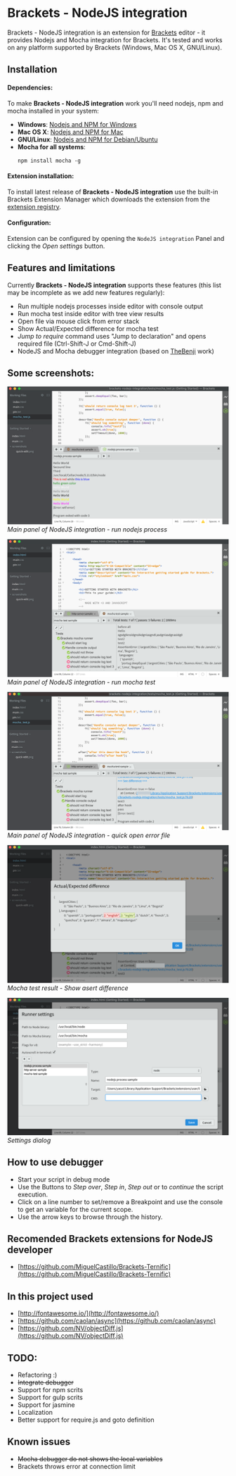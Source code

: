 # Brackets - NodeJS integration

Brackets - NodeJS integration is an extension for [Brackets](http://brackets.io/) editor - it provides Nodejs and Mocha integration for Brackets.
It's tested and works on any platform supported by Brackets (Windows, Mac OS X, GNU/Linux).

## Installation

#### Dependencies:
To make **Brackets - NodeJS integration** work you'll need nodejs, npm and mocha installed in your system:

- **Windows**: [Nodejs and NPM for Windows](https://nodejs.org/en/download/)
- **Mac OS X**: [Nodejs and NPM for Mac](https://nodejs.org/en/download/package-manager/#osx)
- **GNU/Linux**: [Nodejs and NPM for Debian/Ubuntu](https://nodejs.org/en/download/package-manager/#debian-and-ubuntu-based-linux-distributions)
- **Mocha for all systems**:
   ```
   npm install mocha -g
   ```

#### Extension installation:
To install latest release of **Brackets - NodeJS integration** use the built-in Brackets Extension Manager which downloads the extension from the [extension registry](https://brackets-registry.aboutweb.com/).

#### Configuration:
Extension can be configured by opening the `NodeJS integration` Panel and clicking the *Open settings* button.

## Features and limitations

Currently **Brackets - NodeJS integration** supports these features (this list may be incomplete as we add new features regularly):

- Run multiple nodejs processes inside editor with console output
- Run mocha test inside editor with tree view results
- Open file via mouse click from error stack
- Show Actual/Expected difference for mocha test
- *Jump to require* command uses "Jump to declaration" and opens required file (Ctrl-Shift-J or Cmd-Shift-J)
- NodeJS and Mocha debugger integration (based on [TheBenji](https://github.com/TheBenji/brackets-node-debugger) work)

## Some screenshots:

![main](screenshots/main.png)  
*Main panel of NodeJS integration - run nodejs process*

![mocha](screenshots/mocha.png)  
*Main panel of NodeJS integration - run mocha test*

![goto_error](screenshots/goto_error.png)  
*Main panel of NodeJS integration - quick open error file*

![asert_diff](screenshots/asert_diff.png)  
*Mocha test result - Show asert difference*

![settings](screenshots/settings.png)  
*Settings dialog*


## How to use debugger

- Start your script in debug mode
- Use the Buttons to _Step over_, _Step in_, _Step out_ or to _continue_ the script execution.
- Click on a line number to set/remove a Breakpoint and use the console to get an variable for the current scope.
- Use the arrow keys to browse through the history.

## Recomended Brackets extensions for NodeJS developer

- [https://github.com/MiguelCastillo/Brackets-Ternific](https://github.com/MiguelCastillo/Brackets-Ternific)

## In this project used

- [http://fontawesome.io/](http://fontawesome.io/)
- [https://github.com/caolan/async](https://github.com/caolan/async)
- [https://github.com/NV/objectDiff.js](https://github.com/NV/objectDiff.js)

## TODO:

- Refactoring :)
- ~~Integrate debugger~~
- Support for npm scrits
- Support for gulp scrits
- Support for jasmine
- Localization
- Better support for require.js and goto definition


## Known issues
- ~~Mocha debugger do not shows the local variables~~
- Brackets throws error at connection limit
